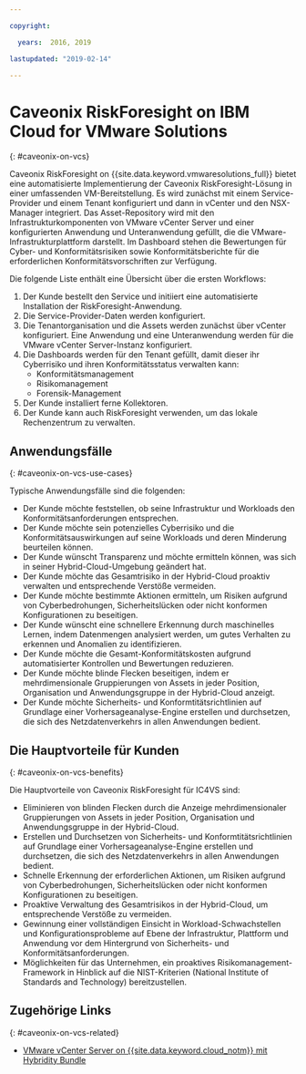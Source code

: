 ```yaml
---

copyright:

  years:  2016, 2019

lastupdated: "2019-02-14"

---
```


# Caveonix RiskForesight on IBM Cloud for VMware Solutions
{: #caveonix-on-vcs}

Caveonix RiskForesight on {{site.data.keyword.vmwaresolutions_full}} bietet eine automatisierte Implementierung der Caveonix RiskForesight-Lösung in einer umfassenden VM-Bereitstellung. Es wird zunächst mit einem Service-Provider und einem Tenant konfiguriert und dann in vCenter und den NSX-Manager integriert. Das Asset-Repository wird mit den Infrastrukturkomponenten von VMware vCenter Server und einer konfigurierten Anwendung und Unteranwendung gefüllt, die die VMware-Infrastrukturplattform darstellt. Im Dashboard stehen die Bewertungen für Cyber- und Konformitätsrisiken sowie Konformitätsberichte für die erforderlichen Konformitätsvorschriften zur Verfügung.

Die folgende Liste enthält eine Übersicht über die ersten Workflows:
1.	Der Kunde bestellt den Service und initiiert eine automatisierte Installation der RiskForesight-Anwendung.
2.	Die Service-Provider-Daten werden konfiguriert.
3.	Die Tenantorganisation und die Assets werden zunächst über vCenter konfiguriert. Eine Anwendung und eine Unteranwendung werden für die VMware vCenter Server-Instanz konfiguriert.
4.	Die Dashboards werden für den Tenant gefüllt, damit dieser ihr Cyberrisiko und ihren Konformitätsstatus verwalten kann:
    - Konformitätsmanagement
    - Risikomanagement
    - Forensik-Management
5.	Der Kunde installiert ferne Kollektoren.
6.	Der Kunde kann auch RiskForesight verwenden, um das lokale Rechenzentrum zu verwalten.


## Anwendungsfälle
{: #caveonix-on-vcs-use-cases}

Typische Anwendungsfälle sind die folgenden:
- Der Kunde möchte feststellen, ob seine Infrastruktur und Workloads den Konformitätsanforderungen entsprechen.
-	Der Kunde möchte sein potenzielles Cyberrisiko und die Konformitätsauswirkungen auf seine Workloads und deren Minderung beurteilen können.
-	Der Kunde wünscht Transparenz und möchte ermitteln können, was sich in seiner Hybrid-Cloud-Umgebung geändert hat.
-	Der Kunde möchte das Gesamtrisiko in der Hybrid-Cloud proaktiv verwalten und entsprechende Verstöße vermeiden.
-	Der Kunde möchte bestimmte Aktionen ermitteln, um Risiken aufgrund von Cyberbedrohungen, Sicherheitslücken oder nicht konformen Konfigurationen zu beseitigen.
-	Der Kunde wünscht eine schnellere Erkennung durch maschinelles Lernen, indem Datenmengen analysiert werden, um gutes Verhalten zu erkennen und Anomalien zu identifizieren.
-	Der Kunde möchte die Gesamt-Konformitätskosten aufgrund automatisierter Kontrollen und Bewertungen reduzieren.
-	Der Kunde möchte blinde Flecken beseitigen, indem er mehrdimensionale Gruppierungen von Assets in jeder Position, Organisation und Anwendungsgruppe in der Hybrid-Cloud anzeigt.
-	Der Kunde möchte Sicherheits- und Konformtitätsrichtlinien auf Grundlage einer Vorhersageanalyse-Engine erstellen und durchsetzen, die sich des Netzdatenverkehrs in allen Anwendungen bedient.

## Die Hauptvorteile für Kunden
{: #caveonix-on-vcs-benefits}

Die Hauptvorteile von Caveonix RiskForesight für IC4VS sind:
-	Eliminieren von blinden Flecken durch die Anzeige mehrdimensionaler Gruppierungen von Assets in jeder Position, Organisation und Anwendungsgruppe in der Hybrid-Cloud.
-	Erstellen und Durchsetzen von Sicherheits- und Konformtitätsrichtlinien auf Grundlage einer Vorhersageanalyse-Engine erstellen und durchsetzen, die sich des Netzdatenverkehrs in allen Anwendungen bedient.
-	Schnelle Erkennung der erforderlichen Aktionen, um Risiken aufgrund von Cyberbedrohungen, Sicherheitslücken oder nicht konformen Konfigurationen zu beseitigen.
-	Proaktive Verwaltung des Gesamtrisikos in der Hybrid-Cloud, um entsprechende Verstöße zu vermeiden.
-	Gewinnung einer vollständigen Einsicht in Workload-Schwachstellen und Konfigurationsprobleme auf Ebene der Infrastruktur, Plattform und Anwendung vor dem Hintergrund von Sicherheits- und Konformitätsanforderungen.
-	Möglichkeiten für das Unternehmen, ein proaktives Risikomanagement-Framework in Hinblick auf die NIST-Kriterien (National Institute of Standards and Technology) bereitzustellen.

## Zugehörige Links
{: #caveonix-on-vcs-related}

*   [VMware vCenter Server on {{site.data.keyword.cloud_notm}} mit Hybridity Bundle](/docs/services/vmwaresolutions/archiref/vcs?topic=vmware-solutions-vcs-hybridity-intro)
